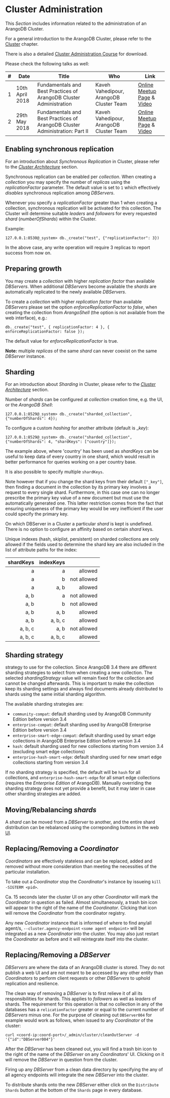 Cluster Administration
======================

This _Section_ includes information related to the administration of an ArangoDB Cluster.

For a general introduction to the ArangoDB Cluster, please refer to the
[Cluster](../../Architecture/DeploymentModes/Cluster/README.md) chapter.

There is also a detailed
[Cluster Administration Course](https://www.arangodb.com/arangodb-cluster-course/)
for download.

Please check the following talks as well:

| # | Date            | Title                                                                       | Who                                     | Link                                                                                                            |
|---|-----------------|-----------------------------------------------------------------------------|-----------------------------------------|----------------------------------------------------------------------------------------------------------------------------------------------|
| 1 | 10th April 2018 | Fundamentals and Best Practices of ArangoDB Cluster Administration          | Kaveh Vahedipour, ArangoDB Cluster Team | [Online Meetup Page](https://www.meetup.com/online-ArangoDB-meetup/events/248996022/) & [Video](https://www.youtube.com/watch?v=RQ33fkgUg64) |
| 2 | 29th May 2018   | Fundamentals and Best Practices of ArangoDB Cluster Administration: Part II | Kaveh Vahedipour, ArangoDB Cluster Team | [Online Meetup Page](https://www.meetup.com/online-ArangoDB-meetup/events/250869684/) & [Video](https://www.youtube.com/watch?v=jj7YpTaL3pI) |


Enabling synchronous replication
--------------------------------

For an introduction about _Synchronous Replication_ in Cluster, please refer
to the [_Cluster Architecture_](../../Architecture/DeploymentModes/Cluster/Architecture.md#synchronous-replication) section. 

Synchronous replication can be enabled per _collection_. When creating a
_collection_ you may specify the number of _replicas_ using the
*replicationFactor* parameter. The default value is set to `1` which
effectively *disables* synchronous replication among _DBServers_. 

Whenever you specify a _replicationFactor_ greater than 1 when creating a
collection, synchronous replication will be activated for this collection. 
The Cluster will determine suitable _leaders_ and _followers_ for every 
requested _shard_ (_numberOfShards_) within the Cluster.

Example:

```
127.0.0.1:8530@_system> db._create("test", {"replicationFactor": 3})
```

In the above case, any write operation will require 3 replicas to
report success from now on. 

Preparing growth
----------------

You may create a _collection_ with higher _replication factor_ than
available _DBServers_. When additional _DBServers_ become available 
the _shards_ are automatically replicated to the newly available _DBServers_. 

To create a _collection_ with higher _replication factor_ than
available _DBServers_ please set the option _enforceReplicationFactor_ to _false_, 
when creating the collection from _ArangoShell_ (the option is not available
from the web interface), e.g.:

```
db._create("test", { replicationFactor: 4 }, { enforceReplicationFactor: false });
```

The default value for _enforceReplicationFactor_ is true. 

**Note:** multiple _replicas_ of the same _shard_ can never coexist on the same
_DBServer_ instance.

Sharding
--------

For an introduction about _Sharding_ in Cluster, please refer to the
[_Cluster Architecture_](../../Architecture/DeploymentModes/Cluster/Architecture.md#sharding) section. 

Number of _shards_ can be configured at _collection_ creation time, e.g. the UI,
or the _ArangoDB Shell_:

```
127.0.0.1:8529@_system> db._create("sharded_collection", {"numberOfShards": 4});
```

To configure a custom _hashing_ for another attribute (default is __key_):

```
127.0.0.1:8529@_system> db._create("sharded_collection", {"numberOfShards": 4, "shardKeys": ["country"]});
```

The example above, where 'country' has been used as _shardKeys_ can be useful
to keep data of every country in one shard, which would result in better
performance for queries working on a per country base. 

It is also possible to specify multiple `shardKeys`. 

Note however that if you change the shard keys from their default `["_key"]`, then finding
a document in the collection by its primary key involves a request to
every single shard. Furthermore, in this case one can no longer prescribe
the primary key value of a new document but must use the automatically
generated one. This latter restriction comes from the fact that ensuring
uniqueness of the primary key would be very inefficient if the user
could specify the primary key.

On which DBServer in a Cluster a particular _shard_ is kept is undefined.
There is no option to configure an affinity based on certain _shard_ keys.

Unique indexes (hash, skiplist, persistent) on sharded collections are
only allowed if the fields used to determine the shard key are also
included in the list of attribute paths for the index:

| shardKeys | indexKeys |             |
|----------:|----------:|------------:|
| a         | a         |     allowed |
| a         | b         | not allowed |
| a         | a, b      |     allowed |
| a, b      | a         | not allowed |
| a, b      | b         | not allowed |
| a, b      | a, b      |     allowed |
| a, b      | a, b, c   |     allowed |
| a, b, c   | a, b      | not allowed |
| a, b, c   | a, b, c   |     allowed |

Sharding strategy
-----------------

strategy to use for the collection. Since ArangoDB 3.4 there are
different sharding strategies to select from when creating a new 
collection. The selected *shardingStrategy* value will remain
fixed for the collection and cannot be changed afterwards. This is
important to make the collection keep its sharding settings and
always find documents already distributed to shards using the same
initial sharding algorithm.

The available sharding strategies are:
- `community-compat`: default sharding used by ArangoDB
  Community Edition before version 3.4
- `enterprise-compat`: default sharding used by ArangoDB
  Enterprise Edition before version 3.4
- `enterprise-smart-edge-compat`: default sharding used by smart edge
  collections in ArangoDB Enterprise Edition before version 3.4
- `hash`: default sharding used for new collections starting from version 3.4
  (excluding smart edge collections)
- `enterprise-hash-smart-edge`: default sharding used for new
  smart edge collections starting from version 3.4

If no sharding strategy is specified, the default will be `hash` for
all collections, and `enterprise-hash-smart-edge` for all smart edge
collections (requires the *Enterprise Edition* of ArangoDB). 
Manually overriding the sharding strategy does not yet provide a 
benefit, but it may later in case other sharding strategies are added.


Moving/Rebalancing _shards_
---------------------------

A _shard_ can be moved from a _DBServer_ to another, and the entire shard distribution
can be rebalanced using the correponding buttons in the web [UI](../../Programs/WebInterface/Cluster.md).

Replacing/Removing a _Coordinator_
----------------------------------

_Coordinators_ are effectively stateless and can be replaced, added and
removed without more consideration than meeting the necessities of the
particular installation. 

To take out a _Coordinator_ stop the
_Coordinator_'s instance by issueing `kill -SIGTERM <pid>`.

Ca. 15 seconds later the cluster UI on any other _Coordinator_ will mark
the _Coordinator_ in question as failed. Almost simultaneously, a trash bin
icon will appear to the right of the name of the _Coordinator_. Clicking
that icon will remove the _Coordinator_ from the coordinator registry.

Any new _Coordinator_ instance that is informed of where to find any/all
agent/s, `--cluster.agency-endpoint` `<some agent endpoint>` will be
integrated as a new _Coordinator_ into the cluster. You may also just
restart the _Coordinator_ as before and it will reintegrate itself into
the cluster.

Replacing/Removing a _DBServer_
-------------------------------

_DBServers_ are where the data of an ArangoDB cluster is stored. They
do not publish a web UI and are not meant to be accessed by any other
entity than _Coordinators_ to perform client requests or other _DBServers_
to uphold replication and resilience.

The clean way of removing a _DBServer_ is to first relieve it of all
its responsibilities for shards. This applies to _followers_ as well as
_leaders_ of shards. The requirement for this operation is that no
collection in any of the databases has a `relicationFactor` greater or
equal to the current number of _DBServers_ minus one. For the purpose of
cleaning out `DBServer004` for example would work as follows, when
issued to any _Coordinator_ of the cluster:

`curl <coord-ip:coord-port>/_admin/cluster/cleanOutServer -d '{"id":"DBServer004"}'`

After the _DBServer_ has been cleaned out, you will find a trash bin
icon to the right of the name of the _DBServer_ on any _Coordinators_'
UI. Clicking on it will remove the _DBServer_ in question from the
cluster.

Firing up any _DBServer_ from a clean data directory by specifying the
any of all agency endpoints will integrate the new _DBServer_ into the
cluster.

To distribute shards onto the new _DBServer_ either click on the
`Distribute Shards` button at the bottom of the `Shards` page in every
database.

